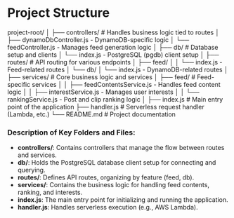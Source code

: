 # Project Structure

project-root/ │ ├── controllers/ # Handles business logic tied to routes │ ├── dynamoDbController.js - DynamoDB-specific logic │ └── feedController.js - Manages feed generation logic │ ├── db/ # Database setup and clients │ └── index.js - PostgreSQL (pgdb) client setup │ ├── routes/ # API routing for various endpoints │ ├── feed/ │ │ └── index.js - Feed-related routes │ └── db/ │ └── index.js - DynamoDB-related routes │ ├── services/ # Core business logic and services │ ├── feed/ # Feed-specific services │ │ ├── feedContentsService.js - Handles feed content logic │ │ ├── interestService.js - Manages user interests │ │ └── rankingService.js - Post and clip ranking logic │ ├── index.js # Main entry point of the application ├── handler.js # Serverless request handler (Lambda, etc.) └── README.md # Project documentation

### Description of Key Folders and Files:

- **controllers/**: Contains controllers that manage the flow between routes and services.
- **db/**: Holds the PostgreSQL database client setup for connecting and querying.
- **routes/**: Defines API routes, organizing by feature (feed, db).
- **services/**: Contains the business logic for handling feed contents, ranking, and interests.
- **index.js**: The main entry point for initializing and running the application.
- **handler.js**: Handles serverless execution (e.g., AWS Lambda).
